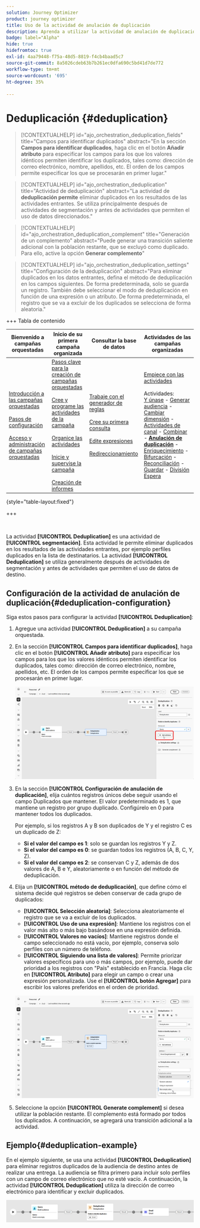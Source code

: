 ```yaml
---
solution: Journey Optimizer
product: journey optimizer
title: Uso de la actividad de anulación de duplicación
description: Aprenda a utilizar la actividad de anulación de duplicación
badge: label="Alpha"
hide: true
hidefromtoc: true
exl-id: 4aa79448-f75a-48d5-8819-f4cb4baad5c7
source-git-commit: 8a5026cdeb63b7b261ec0dfa690c5bd41d7de772
workflow-type: tm+mt
source-wordcount: '695'
ht-degree: 35%

---
```


# Deduplicación {#deduplication}

>[!CONTEXTUALHELP]
>id="ajo_orchestration_deduplication_fields"
>title="Campos para identificar duplicados"
>abstract="En la sección **Campos para identificar duplicados**, haga clic en el botón **Añadir atributo** para especificar los campos para los que los valores idénticos permiten identificar los duplicados, tales como: dirección de correo electrónico, nombre, apellidos, etc. El orden de los campos permite especificar los que se procesarán en primer lugar."

>[!CONTEXTUALHELP]
>id="ajo_orchestration_deduplication"
>title="Actividad de deduplicación"
>abstract="La actividad de **deduplicación permite** eliminar duplicados en los resultados de las actividades entrantes. Se utiliza principalmente después de actividades de segmentación y antes de actividades que permiten el uso de datos direccionados."

>[!CONTEXTUALHELP]
>id="ajo_orchestration_deduplication_complement"
>title="Generación de un complemento"
>abstract="Puede generar una transición saliente adicional con la población restante, que se excluyó como duplicado. Para ello, active la opción **Generar complemento**"

>[!CONTEXTUALHELP]
>id="ajo_orchestration_deduplication_settings"
>title="Configuración de la deduplicación"
>abstract="Para eliminar duplicados en los datos entrantes, defina el método de deduplicación en los campos siguientes. De forma predeterminada, solo se guarda un registro. También debe seleccionar el modo de deduplicación en función de una expresión o un atributo. De forma predeterminada, el registro que se va a excluir de los duplicados se selecciona de forma aleatoria."


+++ Tabla de contenido

| Bienvenido a campañas orquestadas | Inicio de su primera campaña organizada | Consultar la base de datos | Actividades de las campañas organizadas |
|---|---|---|---|
| [Introducción a las campañas orquestadas](../gs-orchestrated-campaigns.md)<br/><br/>[Pasos de configuración](../configuration-steps.md)<br/><br/>[Acceso y administración de campañas orquestadas](../access-manage-orchestrated-campaigns.md) | [Pasos clave para la creación de campañas orquestadas](../gs-campaign-creation.md)<br/><br/>[Cree y programe las actividades de la campaña](../create-orchestrated-campaign.md)<br/><br/>[Organice las actividades](../orchestrate-activities.md)<br/><br/>[Inicie y supervise la campaña](../start-monitor-campaigns.md)<br/><br/>[Creación de informes](../reporting-campaigns.md) | [Trabaje con el generador de reglas](../orchestrated-rule-builder.md)<br/><br/>[Cree su primera consulta](../build-query.md)<br/><br/>[Edite expresiones](../edit-expressions.md)<br/><br/>[Redireccionamiento](../retarget.md) | [Empiece con las actividades](about-activities.md)<br/><br/>Actividades:<br/>[Y únase](and-join.md) - [Generar audiencia](build-audience.md) - [Cambiar dimensión](change-dimension.md) - [Actividades de canal](channels.md) - [Combinar](combine.md) - <b>[Anulación de duplicación](deduplication.md)</b> - [Enriquecimiento](enrichment.md) - [Bifurcación](fork.md) - [Reconciliación](reconciliation.md) - [Guardar](save-audience.md) - [División](split.md) [Espera](wait.md) |

{style="table-layout:fixed"}

+++


<br/>

La actividad **[!UICONTROL Deduplication]** es una actividad de **[!UICONTROL segmentación]**. Esta actividad le permite eliminar duplicados en los resultados de las actividades entrantes, por ejemplo perfiles duplicados en la lista de destinatarios. La actividad **[!UICONTROL Deduplication]** se utiliza generalmente después de actividades de segmentación y antes de actividades que permiten el uso de datos de destino.

## Configuración de la actividad de anulación de duplicación{#deduplication-configuration}

Siga estos pasos para configurar la actividad **[!UICONTROL Deduplication]**:


1. Agregue una actividad **[!UICONTROL Deduplication]** a su campaña orquestada.

1. En la sección **[!UICONTROL Campos para identificar duplicados]**, haga clic en el botón **[!UICONTROL Añadir atributo]** para especificar los campos para los que los valores idénticos permiten identificar los duplicados, tales como: dirección de correo electrónico, nombre, apellidos, etc. El orden de los campos permite especificar los que se procesarán en primer lugar.

   ![](../assets/deduplication-1.png)

1. En la sección **[!UICONTROL Configuración de anulación de duplicación]**, elija cuántos registros únicos debe seguir usando el campo Duplicados que mantener. El valor predeterminado es 1, que mantiene un registro por grupo duplicado. Configúrelo en 0 para mantener todos los duplicados.

   Por ejemplo, si los registros A y B son duplicados de Y y el registro C es un duplicado de Z:

   * **Si el valor del campo es 1**: solo se guardan los registros Y y Z.
   * **Si el valor del campo es 0**: se guardan todos los registros (A, B, C, Y, Z).
   * **Si el valor del campo es 2**: se conservan C y Z, además de dos valores de A, B e Y, aleatoriamente o en función del método de deduplicación.

1. Elija un **[!UICONTROL método de deduplicación]**, que define cómo el sistema decide qué registros se deben conservar de cada grupo de duplicados:

   * **[!UICONTROL Selección aleatoria]**: Selecciona aleatoriamente el registro que se va a excluir de los duplicados.
   * **[!UICONTROL Uso de una expresión]**: Mantiene los registros con el valor más alto o más bajo basándose en una expresión definida.
   * **[!UICONTROL Valores no vacíos]**: Mantiene registros donde el campo seleccionado no está vacío, por ejemplo, conserva solo perfiles con un número de teléfono.
   * **[!UICONTROL Siguiendo una lista de valores]**: Permite priorizar valores específicos para uno o más campos, por ejemplo, puede dar prioridad a los registros con &quot;País&quot; establecido en Francia. Haga clic en **[!UICONTROL Atributo]** para elegir un campo o crear una expresión personalizada. Use el **[!UICONTROL botón Agregar]** para escribir los valores preferidos en el orden de prioridad.

   ![](../assets/deduplication-2.png)

1. Seleccione la opción **[!UICONTROL Generate complement]** si desea utilizar la población restante. El complemento está formado por todos los duplicados. A continuación, se agregará una transición adicional a la actividad.

## Ejemplo{#deduplication-example}

En el ejemplo siguiente, se usa una actividad **[!UICONTROL Deduplication]** para eliminar registros duplicados de la audiencia de destino antes de realizar una entrega. La audiencia se filtra primero para incluir solo perfiles con un campo de correo electrónico que no esté vacío. A continuación, la actividad **[!UICONTROL Deduplication]** utiliza la dirección de correo electrónico para identificar y excluir duplicados.

![](../assets/deduplication-3.png)
